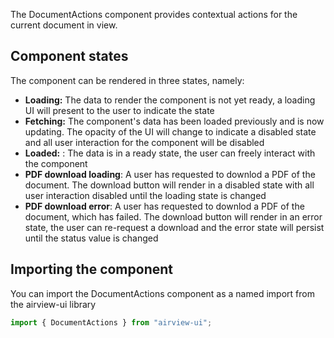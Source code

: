 The DocumentActions component provides contextual actions for the current document in view.

## Component states

The component can be rendered in three states, namely:

- **Loading:** The data to render the component is not yet ready, a loading UI will present to the user to indicate the state
- **Fetching:** The component's data has been loaded previously and is now updating. The opacity of the UI will change to indicate a disabled state and all user interaction for the component will be disabled
- **Loaded:** : The data is in a ready state, the user can freely interact with the component
- **PDF download loading**: A user has requested to downlod a PDF of the document. The download button will render in a disabled state with all user interaction disabled until the loading state is changed
- **PDF download error**: A user has requested to downlod a PDF of the document, which has failed. The download button will render in an error state, the user can re-request a download and the error state will persist until the status value is changed

## Importing the component

You can import the DocumentActions component as a named import from the airview-ui library

```javascript
import { DocumentActions } from "airview-ui";
```
